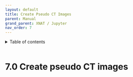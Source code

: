 ```yaml
---
layout: default
title: Create Pseudo CT Images
parent: Manual
grand_parent: XNAT / Jupyter
nav_order: 7
---
```


<details markdown="block">
  <summary>
    Table of contents
  </summary>
  {: .text-delta }
1. TOC
{:toc}
</details>

<br/>


# 7.0 Create pseudo CT images
